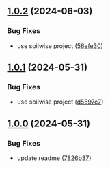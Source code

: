 ## [1.0.2](https://git.wur.nl/isric/ict/link-liveliness-assessment/compare/1.0.1...1.0.2) (2024-06-03)


### Bug Fixes

* use soilwise project ([56efe30](https://git.wur.nl/isric/ict/link-liveliness-assessment/commit/56efe3007bb287389fdc7ea5548be19881f20aad))

## [1.0.1](https://git.wur.nl/isric/ict/link-liveliness-assessment/compare/1.0.0...1.0.1) (2024-05-31)


### Bug Fixes

* use soilwise project ([d5597c7](https://git.wur.nl/isric/ict/link-liveliness-assessment/commit/d5597c77a299bf4ebb1cb584e5fc67ba4e5b61c0))

## [1.0.0](https://git.wur.nl/isric/ict/link-liveliness-assessment/compare/...1.0.0) (2024-05-31)


### Bug Fixes

* update readme ([7826b37](https://git.wur.nl/isric/ict/link-liveliness-assessment/commit/7826b37b4b7f305d2344e524a56edf1deb21e1d4))
